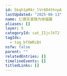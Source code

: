 ```yaml
---
id: 5kqh1pM4r_lVr6D4thnpA
lastUpdated: "2025-06-13"
name: 仁德天皇陵为徐福墓
aliases: []
layer: 5
categoryId: cat_IIjclkT2
tagIds:
  - tag_bfXWRiBt
nsfw: false
parent: ""
relatedEntries: []
timelineEvents: []
titledLinks: []
---
```


